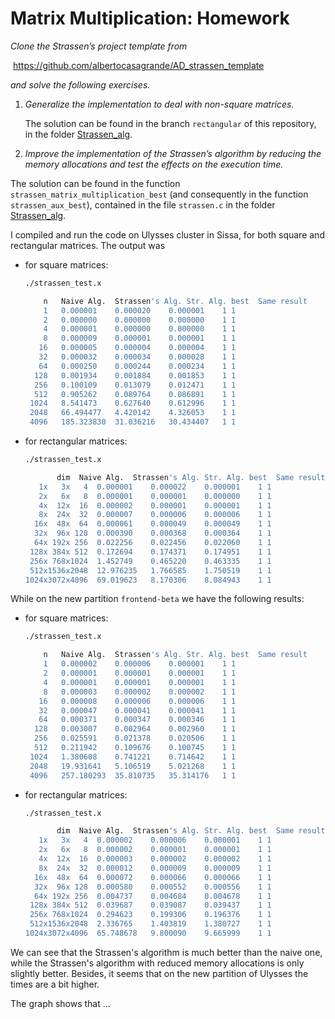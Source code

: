 # Matrix Multiplication: Homework



*Clone the Strassen’s project template from*

​										https://github.com/albertocasagrande/AD_strassen_template

*and solve the following exercises.*

1. *Generalize the implementation to deal with non-square matrices.*

   The solution can be found in the branch `rectangular` of this repository, in the folder [Strassen_alg](Strassen_alg).

2. *Improve the implementation of the Strassen’s algorithm by reducing the memory allocations and test the effects on the execution time.*

  The solution can be found in the function `strassen_matrix_multiplication_best` (and consequently in the function `strassen_aux_best`), contained in the file `strassen.c` in the folder  [Strassen_alg](Strassen_alg).

  I compiled and run the code on Ulysses cluster in Sissa, for both square and rectangular matrices. The output was

  - for square matrices:

    ```bash
    ./strassen_test.x
    
        n	Naive Alg.	Strassen's Alg.	Str. Alg. best	Same result
        1	0.000001	0.000020	0.000001	1 1
        2	0.000000	0.000000	0.000000	1 1
        4	0.000001	0.000000	0.000000	1 1
        8	0.000009	0.000001	0.000001	1 1
       16	0.000005	0.000004	0.000004	1 1
       32	0.000032	0.000034	0.000028	1 1
       64	0.000250	0.000244	0.000234	1 1
      128	0.001934	0.001884	0.001853	1 1
      256	0.100109	0.013079	0.012471	1 1
      512	0.905262	0.089764	0.086891	1 1
     1024	8.541473	0.627640	0.612996	1 1
     2048	66.494477	4.420142	4.326053	1 1
     4096	185.323830	31.036216	30.434407	1 1
    ```

  - for rectangular matrices:

    ```bash
    ./strassen_test.x
    
           dim	Naive Alg.	Strassen's Alg.	Str. Alg. best	Same result
       1x   3x   4	0.000001	0.000022	0.000001	1 1
       2x   6x   8	0.000001	0.000001	0.000000	1 1
       4x  12x  16	0.000002	0.000001	0.000001	1 1
       8x  24x  32	0.000007	0.000006	0.000006	1 1
      16x  48x  64	0.000061	0.000049	0.000049	1 1
      32x  96x 128	0.000390	0.000368	0.000364	1 1
      64x 192x 256	0.022256	0.022456	0.022060	1 1
     128x 384x 512	0.172694	0.174371	0.174951	1 1
     256x 768x1024	1.452749	0.465220	0.463335	1 1
     512x1536x2048	12.976235	1.766585	1.750519	1 1
    1024x3072x4096	69.019623	8.170306	8.084943	1 1
    ```

  While on the new partition `frontend-beta` we have the following results:

  - for square matrices:

    ```bash
    ./strassen_test.x
    
        n	Naive Alg.	Strassen's Alg.	Str. Alg. best	Same result
        1	0.000002	0.000006	0.000001	1 1
        2	0.000001	0.000001	0.000001	1 1
        4	0.000001	0.000001	0.000001	1 1
        8	0.000003	0.000002	0.000002	1 1
       16	0.000008	0.000006	0.000006	1 1
       32	0.000047	0.000041	0.000041	1 1
       64	0.000371	0.000347	0.000346	1 1
      128	0.003007	0.002964	0.002960	1 1
      256	0.025591	0.021378	0.020506	1 1
      512	0.211942	0.109676	0.100745	1 1
     1024	1.380608	0.741221	0.714642	1 1
     2048	19.931641	5.106519	5.021268	1 1
     4096	257.180293	35.810735	35.314176	1 1
    ```

  - for rectangular matrices:

    ```bash
    ./strassen_test.x
    
           dim	Naive Alg.	Strassen's Alg.	Str. Alg. best	Same result
       1x   3x   4	0.000002	0.000006	0.000001	1 1
       2x   6x   8	0.000002	0.000001	0.000001	1 1
       4x  12x  16	0.000003	0.000002	0.000002	1 1
       8x  24x  32	0.000012	0.000009	0.000009	1 1
      16x  48x  64	0.000072	0.000066	0.000066	1 1
      32x  96x 128	0.000580	0.000552	0.000556	1 1
      64x 192x 256	0.004737	0.004684	0.004678	1 1
     128x 384x 512	0.039687	0.039087	0.039437	1 1
     256x 768x1024	0.294623	0.199306	0.196376	1 1
     512x1536x2048	2.336765	1.403819	1.380727	1 1
    1024x3072x4096	65.748678	9.800090	9.665999	1 1
    ```

  

  We can see that the Strassen's algorithm is much better than the naive one, while the Strassen's algorithm with reduced memory allocations is only slightly better. Besides, it seems that on the new partition of Ulysses the times are a bit higher.

  The graph shows that ...